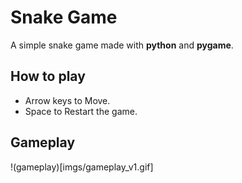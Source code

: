 # Snake Game

A simple snake game made with **python** and **pygame**.

## How to play

- Arrow keys to Move.  
- Space to Restart the game.  

## Gameplay
!(gameplay)[imgs/gameplay_v1.gif]
